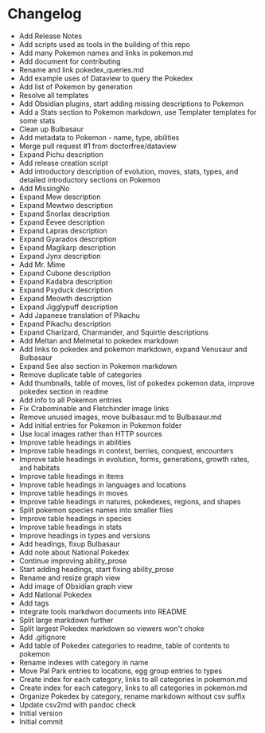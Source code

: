 # Changelog

* Add Release Notes
* Add scripts used as tools in the building of this repo
* Add many Pokemon names and links in pokemon.md
* Add document for contributing
* Rename and link pokedex_queries.md
* Add example uses of Dataview to query the Pokedex
* Add list of Pokemon by generation
* Resolve all templates
* Add Obsidian plugins, start adding missing descriptions to Pokemon
* Add a Stats section to Pokemon markdown, use Templater templates for some stats
* Clean up Bulbasaur
* Add metadata to Pokemon - name, type, abilities
* Merge pull request #1 from doctorfree/dataview
* Expand Pichu description
* Add release creation script
* Add introductory description of evolution, moves, stats, types, and detailed introductory sections on Pokemon
* Add MissingNo
* Expand Mew description
* Expand Mewtwo description
* Expand Snorlax description
* Expand Eevee description
* Expand Lapras description
* Expand Gyarados description
* Expand Magikarp description
* Expand Jynx description
* Add Mr. Mime
* Expand Cubone description
* Expand Kadabra description
* Expand Psyduck description
* Expand Meowth description
* Expand Jigglypuff description
* Add Japanese translation of Pikachu
* Expand Pikachu description
* Expand Charizard, Charmander, and Squirtle descriptions
* Add Meltan and Melmetal to pokedex markdown
* Add links to pokedex and pokemon markdown, expand Venusaur and Bulbasaur
* Expand See also section in Pokemon markdown
* Remove duplicate table of categories
* Add thumbnails, table of moves, list of pokedex pokemon data, improve pokedex section in readme
* Add info to all Pokemon entries
* Fix Crabominable and Fletchinder image links
* Remove unused images, move bulbasaur.md to Bulbasaur.md
* Add initial entries for Pokemon in Pokemon folder
* Use local images rather than HTTP sources
* Improve table headings in abilities
* Improve table headings in contest, berries, conquest, encounters
* Improve table headings in evolution, forms, generations, growth rates, and habitats
* Improve table headings in items
* Improve table headings in languages and locations
* Improve table headings in moves
* Improve table headings in natures, pokedexes, regions, and shapes
* Split pokemon species names into smaller files
* Improve table headings in species
* Improve table headings in stats
* Improve headings in types and versions
* Add headings, fixup Bulbasaur
* Add note about National Pokedex
* Continue improving ability_prose
* Start adding headings, start fixing ability_prose
* Rename and resize graph view
* Add image of Obsidian graph view
* Add National Pokedex
* Add tags
* Integrate tools markdwon documents into README
* Split large markdown further
* Split largest Pokedex markdown so viewers won't choke
* Add .gitignore
* Add table of Pokedex categories to readme, table of contents to pokemon
* Rename indexes with category in name
* Move Pal Park entries to locations, egg group entries to types
* Create index for each category, links to all categories in pokemon.md
* Create index for each category, links to all categories in pokemon.md
* Organize Pokedex by category, rename markdown without csv suffix
* Update csv2md with pandoc check
* Initial version
* Initial commit
